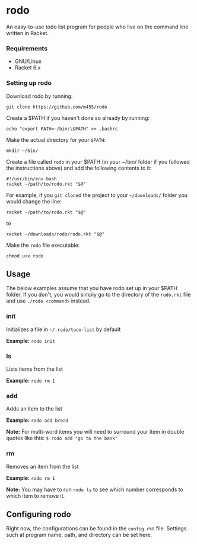 # rodo

An easy-to-use todo list program for people who live on the command line written in Racket.

### Requirements

* GNU/Linux
* Racket 6.x

### Setting up rodo

Download rodo by running: 

`git clone https://github.com/m455/rodo`

Create a $PATH if you haven't done so already by running: 

`echo "export PATH=~/bin:\$PATH" >> .bashrc`

Make the actual directory for your `$PATH`:

`mkdir ~/bin/`

Create a file called `rodo` in your $PATH (in your ~/bin/ folder if you followed the instructions above) and add the
following contents to it: 

```
#!/usr/bin/env bash
racket ~/path/to/rodo.rkt "$@"
```
For example, if you `git clone`d the project to your
`~/downloads/` folder you would change the line:

`racket ~/path/to/rodo.rkt "$@"` 

to 

`racket ~/downloads/rodo/rodo.rkt "$@"`

Make the `rodo` file executable: 

`chmod u+x rodo`

## Usage

The below examples assume that you have rodo set up in your
$PATH folder. If you don't, you would simply go to the
directory of the `rodo.rkt` file and use `./rodo <command>`
instead.

### init

Initializes a file in `~/.rodo/todo-list` by default

**Example:** `rodo init`

### ls

Lists items from the list
	
 **Example:** `rodo rm 1`

### add

Adds an item to the list

**Example:** `rodo add bread`

**Note:** For multi-word items you will need to surround your item in double quotes like this:
`$ rodo add "go to the bank"`

### rm

Removes an item from the list
	
**Example:** `rodo rm 1`

**Note:** You may have to run `rodo ls` to see which number corresponds to which item to remove it.

## Configuring rodo

Right now, the configurations can be found in the `config.rkt` file. Settings such at program name, path, and directory can be set here.
